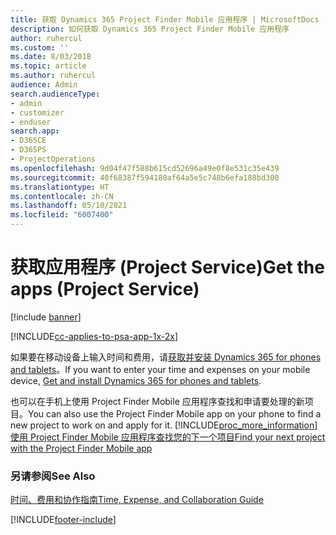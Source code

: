 ```yaml
---
title: 获取 Dynamics 365 Project Finder Mobile 应用程序 | MicrosoftDocs
description: 如何获取 Dynamics 365 Project Finder Mobile 应用程序
author: ruhercul
ms.custom: ''
ms.date: 8/03/2018
ms.topic: article
ms.author: ruhercul
audience: Admin
search.audienceType:
- admin
- customizer
- enduser
search.app:
- D365CE
- D365PS
- ProjectOperations
ms.openlocfilehash: 9d04f47f588b615cd52696a49e0f8e531c35e439
ms.sourcegitcommit: 40f68387f594180af64a5e5c748b6efa188bd300
ms.translationtype: HT
ms.contentlocale: zh-CN
ms.lasthandoff: 05/10/2021
ms.locfileid: "6007400"
---
```

# <a name="get-the-apps-project-service"></a><span data-ttu-id="b0175-103">获取应用程序 (Project Service)</span><span class="sxs-lookup"><span data-stu-id="b0175-103">Get the apps (Project Service)</span></span>

[!include [banner](../includes/psa-now-project-operations.md)]

[!INCLUDE[cc-applies-to-psa-app-1x-2x](../includes/cc-applies-to-psa-app-1x-2x.md)]

<span data-ttu-id="b0175-104">如果要在移动设备上输入时间和费用，请[获取并安装 Dynamics 365 for phones and tablets](/dynamics365/mobile-app/dynamics-365-phones-tablets-users-guide)。</span><span class="sxs-lookup"><span data-stu-id="b0175-104">If you want to enter your time and expenses on your mobile device, [Get and install Dynamics 365 for phones and tablets](/dynamics365/mobile-app/dynamics-365-phones-tablets-users-guide).</span></span>  
  
 <span data-ttu-id="b0175-105">也可以在手机上使用 Project Finder Mobile 应用程序查找和申请要处理的新项目。</span><span class="sxs-lookup"><span data-stu-id="b0175-105">You can also use the Project Finder Mobile app on your phone to find a new project to work on and apply for it.</span></span> [!INCLUDE[proc_more_information](../includes/proc-more-information.md)] <span data-ttu-id="b0175-106">[使用 Project Finder Mobile 应用程序查找您的下一个项目](../psa/find-next-project-finder-mobile-app.md)</span><span class="sxs-lookup"><span data-stu-id="b0175-106">[Find your next project with the Project Finder Mobile app](../psa/find-next-project-finder-mobile-app.md)</span></span> 
  
### <a name="see-also"></a><span data-ttu-id="b0175-107">另请参阅</span><span class="sxs-lookup"><span data-stu-id="b0175-107">See Also</span></span>  
 [<span data-ttu-id="b0175-108">时间、费用和协作指南</span><span class="sxs-lookup"><span data-stu-id="b0175-108">Time, Expense, and Collaboration Guide</span></span>](../psa/time-expense-collaboration-guide.md)


[!INCLUDE[footer-include](../includes/footer-banner.md)]